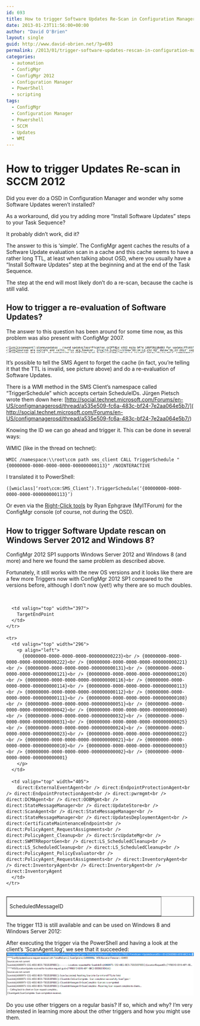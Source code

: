 ```yaml
---
id: 693
title: How to trigger Software Updates Re-Scan in Configuration Manager 2012 SP1
date: 2013-01-23T11:56:00+00:00
author: "David O'Brien"
layout: single
guid: http://www.david-obrien.net/?p=693
permalink: /2013/01/trigger-software-updates-rescan-in-configuration-manager-2012-sp1/
categories:
  - automation
  - ConfigMgr
  - ConfigMgr 2012
  - Configuration Manager
  - PowerShell
  - scripting
tags:
  - ConfigMgr
  - Configuration Manager
  - Powershell
  - SCCM
  - Updates
  - WMI
---
```

# How to trigger Updates Re-scan in SCCM 2012

Did you ever do a OSD in Configuration Manager and wonder why some Software Updates weren’t installed?

As a workaround, did you try adding more “Install Software Updates” steps to your Task Sequence?

It probably didn’t work, did it?

The answer to this is ‘simple’. The ConfigMgr agent caches the results of a Software Update evaluation scan in a cache and this cache seems to have a rather long TTL, at least when talking about OSD, where you usually have a “Install Software Updates” step at the beginning and at the end of the Task Sequence.

The step at the end will most likely don’t do a re-scan, because the cache is still valid.

## How to trigger a re-evaluation of Software Updates?

The answer to this question has been around for some time now, as this problem was also present with ConfigMgr 2007.

![image](/media/2013/01/image6.png "image")

It’s possible to tell the SMS Agent to forget the cache (in fact, you’re telling it that the TTL is invalid, see picture above) and do a re-evaluation of Software Updates.

There is a WMI method in the SMS Client’s namespace called “TriggerSchedule” which accepts certain ScheduleIDs. Jürgen Pietsch wrote them down here: [http://social.technet.microsoft.com/Forums/en-US/configmanagerosd/thread/a535e509-fc6a-483c-bf24-7e2aa064e5b7/]( http://social.technet.microsoft.com/Forums/en-US/configmanagerosd/thread/a535e509-fc6a-483c-bf24-7e2aa064e5b7/)

Knowing the ID we can go ahead and trigger it. This can be done in several ways:

WMIC (like in the thread on technet):

```
WMIC /namespace:\\root\ccm path sms_client CALL TriggerSchedule "{00000000-0000-0000-0000-000000000113}" /NOINTERACTIVE
```

I translated it to PowerShell:

```
([wmiclass]‘root\ccm:SMS_Client’).TriggerSchedule(‘{00000000-0000-0000-0000-000000000113}’)
```

Or even via the [Right-Click tools](http://myitforum.com/myitforumwp/2012/05/07/config-manager-2012-right-click-tools/) by Ryan Ephgrave (MyITForum) for the ConfigMgr console (of course, not during the OSD).

## How to trigger Software Update rescan on Windows Server 2012 and Windows 8?

ConfigMgr 2012 SP1 supports Windows Server 2012 and Windows 8 (and more) and here we found the same problem as described above.

Fortunately, it still works with the new OS versions and it looks like there are a few more Triggers now with ConfigMgr 2012 SP1 compared to the versions before, although I don’t now (yet!) why there are so much doubles.

&nbsp;

<div>
  <table width="800" border="1" cellspacing="0" cellpadding="2" align="left">
    <tr>
      <td valign="top" width="400">
        <p align="left">
          ScheduledMessageID
        </p>
      </td>

      <td valign="top" width="397">
        TargetEndPoint
      </td>
    </tr>

    <tr>
      <td valign="top" width="296">
        <p align="left">
          {00000000-0000-0000-0000-000000000223}<br /> {00000000-0000-0000-0000-000000000222}<br /> {00000000-0000-0000-0000-000000000221}<br /> {00000000-0000-0000-0000-000000000131}<br /> {00000000-0000-0000-0000-000000000121}<br /> {00000000-0000-0000-0000-000000000120}<br /> {00000000-0000-0000-0000-000000000116}<br /> {00000000-0000-0000-0000-000000000114}<br /> {00000000-0000-0000-0000-000000000113}<br /> {00000000-0000-0000-0000-000000000112}<br /> {00000000-0000-0000-0000-000000000111}<br /> {00000000-0000-0000-0000-000000000108}<br /> {00000000-0000-0000-0000-000000000051}<br /> {00000000-0000-0000-0000-000000000042}<br /> {00000000-0000-0000-0000-000000000040}<br /> {00000000-0000-0000-0000-000000000032}<br /> {00000000-0000-0000-0000-000000000031}<br /> {00000000-0000-0000-0000-000000000025}<br /> {00000000-0000-0000-0000-000000000024}<br /> {00000000-0000-0000-0000-000000000023}<br /> {00000000-0000-0000-0000-000000000022}<br /> {00000000-0000-0000-0000-000000000021}<br /> {00000000-0000-0000-0000-000000000010}<br /> {00000000-0000-0000-0000-000000000003}<br /> {00000000-0000-0000-0000-000000000002}<br /> {00000000-0000-0000-0000-000000000001}
        </p>
      </td>

      <td valign="top" width="405">
        direct:ExternalEventAgent<br /> direct:EndpointProtectionAgent<br /> direct:EndpointProtectionAgent<br /> direct:pwrmgmt<br /> direct:DCMAgent<br /> direct:OOBMgmt<br /> direct:StateMessageManager<br /> direct:UpdateStore<br /> direct:ScanAgent<br /> direct:StateMessageManager<br /> direct:StateMessageManager<br /> direct:UpdatesDeploymentAgent<br /> direct:CertificateMaintenanceEndpoint<br /> direct:PolicyAgent_RequestAssignments<br /> direct:PolicyAgent_Cleanup<br /> direct:SrcUpdateMgr<br /> direct:SWMTRReportGen<br /> direct:LS_ScheduledCleanup<br /> direct:LS_ScheduledCleanup<br /> direct:LS_ScheduledCleanup<br /> direct:PolicyAgent_PolicyEvaluator<br /> direct:PolicyAgent_RequestAssignments<br /> direct:InventoryAgent<br /> direct:InventoryAgent<br /> direct:InventoryAgent<br /> direct:InventoryAgent
      </td>
    </tr>
  </table>
</div>

The trigger 113 is still available and can be used on Windows 8 and Windows Server 2012:

After executing the trigger via the PowerShell and having a look at the client’s ‘ScanAgent.log’, we see that it succeeded:
![image](/media/2013/01/image7.png "image")

Do you use other triggers on a regular basis? If so, which and why? I’m very interested in learning more about the other triggers and how you might use them.
